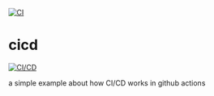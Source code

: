 
[![CI](https://github.com/Iolanta26/cicd/actions/workflows/blank.yml/badge.svg)](https://github.com/Iolanta26/cicd/actions/workflows/blank.yml)
# cicd

[![CI/CD](https://github.com/kalwar/cicd/actions/workflows/main.yml/badge.svg?branch=main)](https://github.com/kalwar/cicd/actions/workflows/main.yml)

a simple example about how CI/CD works in github actions

